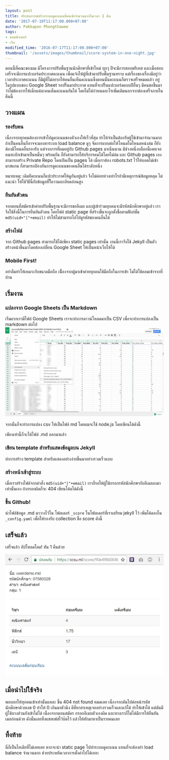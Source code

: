 ```yaml
---
layout: post
title: ประสบการณ์สร้างระบบดูคะแนนที่คนเข้าจำนวนมากในเวลา 1 คืน
date: '2017-07-19T11:17:00.000+07:00'
author: Pakkapon Phongthawee
tags:
- คอมพิวเตอร์
- เว็บ
modified_time: '2016-07-17T11:17:00.000+07:00'
thumbnail: '/assets/images/thumbnail/score-system-in-one-night.jpg'
---
```

ตอนนี้ที่คณะของผม มีโครงการปรับพื้นฐานนักศึกษาที่เข้าใหม่ ทุกๆ ปีจะมีการสอบพรีเทส และเมื่อสอบเสร็จจะมีการแปะบอร์ดประกาศคะแนน เพื่อแจ้งให้ผู้ที่เข้ามาปรับพื้นฐานทราบ แต่เรื่องของเรื่องมีอยู่ว่า เวลาประกาศคะแนน ก็มีผู้ที่ไม่อยากให้คนอื่นเห็นคะแนนซึ่งตอนนั้นคะแนนก็ตรวจเสร็จหมดแล้ว อยู่ในรูปแบบของ Google Sheet รอปริ้นมาประกาศ แทนที่จะปริ้นแปะบอร์ดแบบปีอื่นๆ มีคนขอขึ้นมาว่าไม่ต้องการให้เด็กแต่ละคนเห็นคะแนนกันได้ โดยไม่ได้กำหนดอะไรเพิ่มเติมนอกจากต้องเสร็จภายในคืนนี้

## วางแผน

### รองรับคน

เนื่องจากทุกคนต้องการเข้าไปดูคะแนนของตัวเองให้เร็วที่สุด ทำให้จำเป็นต้องรับผู้ใช้เข้ามาจำนวนมาก ถ้าเป็นคนอื่นก็อาจจะมองหาระบบ load balance ดูๆ จัดการแบบต่อให้โหนดใดโหนดหน่งล่ม ก็ยังต้องมีโหนดอื่นรองรับ แต่จากการที่ผมอยู่กับ Github pages มาเนิ่นนาน มีช่วงหนึ่งบล็อกนี้เคยเจอคนทะลักเข้ามาเป็นหมื่นๆ พร้อมกัน ก็ยังสามารถให้บริการคนได้โดยไม่ล่ม และ Github pages เองสามารถสร้าง Private Repo โดยเปิดเป็น pages ได้ เมื่อเราต้อง robots.txt ไว้ให้บอตไม่เข้ามาสแกน ก็สามารถป้องกันการดูคะแนนของคนอื่นได้ระดับหนึ่ง

หมายเหตุ: เดิมทีคะแนนก็แปะประกาศให้ดูกันอยู่แล้ว จึงไม่ค่อยห่วงเท่าไรถ้ามีเหตุการณ์ข้อมูลหลุด ไม่แนะนำ ให้ใช้วิธีนี้กับข้อมูลที่ใีความละเอียดอ่อนสูง

### ยืนยันตัวตน

จากตอนที่สมัครเข้าค่ายปรับพื้นฐานจะมีการขออีเมล และผู้เข้าร่วมทุกคนจะมีรหัสนักศึกษาอยู่แล้ว เราจึงใช้สิ่งนี้ในการยืนยันตัวตน โดยไฟล์ static page ที่สร้างขึ้นจะถูกตั้งชื่อตามฟังก์ชั่น `md5(uid+"|"+email)` ทำให้ไม่สามารถไล่ไปดูรหัสของคนอื่นได้

### สร้างไฟล์

จาก Github pages สามารถใช้ได้เพียง static pages เท่านั้น งานนี้เราจึงใช้ Jekyll เป็นตัวสร้างหน้าขึ้นมาโดยต้องเปลี่ยน Google Sheet ให้เป็นหน้าเว็บให้ได้

### Mobile First!

อย่าลืมทำให้เหมาะกับขนาดมือถือ เนื่้องจากผู้มาเข้าค่ายทุกคนใช้มือถือในการเข้า ไม่ได้ใช้คอมเข้าจากที่บ้าน

## เริ่มงาน

### แปลงจาก Google Sheets เป็น Markdown

เริ่มแรกเรามีไฟล์ Google Sheets เราจะทำการดาวน์โหลดมาเป็น CSV เพื่อจะทำการแปลงเป็น markdown ต่อไป
![](/assets/images/post/score-system-in-one-night/download-csv.jpg)

จากนั้นก็จะทำการแปลง csv ให้เป็นไฟล์ md โดยผมจะใช้ node.js โดยเขียนได้ดังนี้

<script src="https://gist.github.com/pureexe/294b400cf26961df5e45c467d0070f2d.js"></script>

เพียงเท่านี้ก็จะได้ไฟล์ .md ออกมาแล้ว

### เขียน template สำหรับแสดงข้อมูลบน Jekyll

ทำการสร้าง template สำหรับแสดงอย่างง่ายขึ้นมาอย่างรวดเร็วแบบ

<script src="https://gist.github.com/pureexe/acd32c5c6f6706312ed2f93b5ecba5d4.js"></script>

### สร้างหน้าเข้าสู่ระบบ

เมื่อเราสร้างไฟล์จากคำสั่ง `md5(uid+"|"+email)` เราก็รอให้ผู้ใช้กรอกรหัสนักศึกษากับอีเมลลงมา เท่านั้นเอง ถ้ากรอกผิดก็จะ 404 เขียนโค้ดได้ดังนี้

<script src="https://gist.github.com/pureexe/a6fc7193846e4abe6ab80db673acf861.js"></script>

### ขึ้น Github!

นำไฟล์ข้อมูล .md มาวางไว้ใน โฟลเดอร์ `_score` ในโฟลเดอร์ที่เราเตรียม jekyll ไว้ เพิ่มโค้ดลงใน `_config.yaml` เพื่อให้รองรับ collection ชื่อ score ดังนี้

<script src="https://gist.github.com/pureexe/da43c02eaa92b746817b29dd5db6501d.js"></script>

## เสร็จแล้ว

เสร็จแล้ว อัปโหลดโลด! ทัน 1 คืนด้วย  

![](/assets/images/post/score-system-in-one-night/score-view.jpg)

## เมื่อนำไปใช้จริง

พอบอกให้ทุกคนเข้าเท่านั้นแหละ ขึ้น 404 not found หมดเลย เนื่องจากดันไปต่อหน้ารหัสนักศึกษาด้วยเลข 0 ทำให้ 0 เกินมาตัวนึง ดีที่หาสาเหตุเจออย่างรวดเร็วและแก้ได้ ทำให้เข้าได้ แต่ดันมีผู้ใช้บางส่วนยังเข้าไม่ได้ เนื่องจากตอนสมัคร กรอกอีเมบตัวเองผิด และทางเราก็ไม่ได้มีการให้ยืนยันเมลก่อนด้วย ดังนั้นเลยทิ้งแชทเฟสไว้บ๊ตไว้ แล้วให้ทักมาหาเป็นรายคนเลย

## ทิ้งท้าย

นี่ก็เป็นไอเดียที่ไม่เลยเลย หากจะนำ static page ไปทำระบบดูคะแนน แทนที่จะต้องทำ load balance จำนวนมาก ช่วยประหยัดเวลาการตั้งค่าไปได้เยอะ
